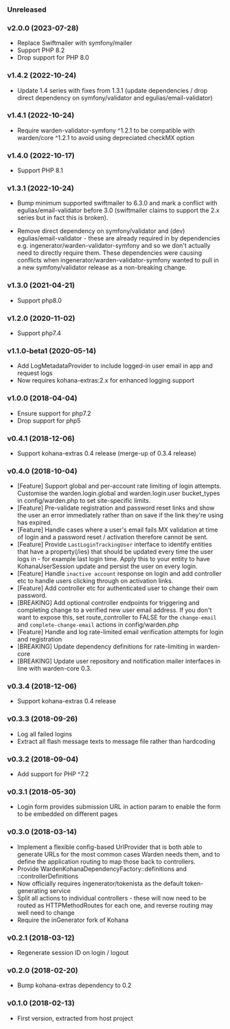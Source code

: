 ### Unreleased

### v2.0.0 (2023-07-28)

* Replace Swiftmailer with symfony/mailer
* Support PHP 8.2
* Drop support for PHP 8.0

### v1.4.2 (2022-10-24)

* Update 1.4 series with fixes from 1.3.1 (update dependencies / drop direct dependency
  on symfony/validator and egulias/email-validator)

### v1.4.1 (2022-10-24)

* Require warden-validator-symfony ^1.2.1 to be compatible
  with warden/core ^1.2.1 to avoid using depreciated checkMX option

### v1.4.0 (2022-10-17)

* Support PHP 8.1

### v1.3.1 (2022-10-24)

* Bump minimum supported swiftmailer to 6.3.0 and mark a conflict with egulias/email-validator
  before 3.0 (swiftmailer claims to support the 2.x series but in fact this is broken).

* Remove direct dependency on symfony/validator and (dev) egulias/email-validator -
  these are already required in by dependencies e.g. ingenerator/warden-validator-symfony
  and so we don't actually need to directly require them. These dependencies were
  causing conflicts when ingenerator/warden-validator-symfony wanted to pull in a new
  symfony/validator release as a non-breaking change.

### v1.3.0 (2021-04-21)

* Support php8.0

### v1.2.0 (2020-11-02)

* Support php7.4

### v1.1.0-beta1 (2020-05-14)

* Add LogMetadataProvider to include logged-in user email in app and request logs
* Now requires kohana-extras:2.x for enhanced logging support

### v1.0.0 (2018-04-04)

* Ensure support for php7.2
* Drop support for php5

### v0.4.1 (2018-12-06)

* Support kohana-extras 0.4 release (merge-up of 0.3.4 release)

### v0.4.0 (2018-10-04)

* [Feature]  Support global and per-account rate limiting of login attempts. Customise the
  warden.login.global and warden.login.user bucket_types in config/warden.php to set 
  site-specific limits.
* [Feature]  Pre-validate registration and password reset links and show the user an error
  immediately rather than on save if the link they're using has expired.
* [Feature]  Handle cases where a user's email fails MX validation at time of login and 
  a password reset / activation therefore cannot be sent.
* [Feature]  Provide `LastLoginTrackingUser` interface to identify entities that have a 
  property(/ies) that should be updated every time the user logs in - for example last login
  time. Apply this to your entity to have KohanaUserSession update and persist the user on
  every login.
* [Feature]  Handle `inactive account` response on login and add controller etc to handle
  users clicking through on activation links.
* [Feature]  Add controller etc for authenticated user to change their own password.
* [BREAKING] Add optional controller endpoints for triggering and completing change to a 
  verified new user email address. If you don't want to expose this, set route_controller to 
  FALSE for the `change-email` and `complete-change-email` actions in config/warden.php 
* [Feature]  Handle and log rate-limited email verification attempts for login and registration
* [BREAKING] Update dependency definitions for rate-limiting in warden-core 
* [BREAKING] Update user repository and notification mailer interfaces in line 
  with warden-core 0.3. 

### v0.3.4 (2018-12-06)

* Support kohana-extras 0.4 release

### v0.3.3 (2018-09-26)

* Log all failed logins
* Extract all flash message texts to message file rather than hardcoding

### v0.3.2 (2018-09-04)

* Add support for PHP ^7.2

### v0.3.1 (2018-05-30)

* Login form provides submission URL in action param to enable the form to be 
  embedded on different pages

### v0.3.0 (2018-03-14)

* Implement a flexible config-based UrlProvider that is both able to generate URLs for
  the most common cases Warden needs them, and to define the application routing to map 
  those back to controllers.
* Provide WardenKohanaDependencyFactory::definitions and ::controllerDefinitions
* Now officially requires ingenerator/tokenista as the default token-generating service
* Split all actions to individual controllers - these will now need to be routed as HTTPMethodRoutes for each one,
  and reverse routing may well need to change
* Require the inGenerator fork of Kohana

### v0.2.1 (2018-03-12)

* Regenerate session ID on login / logout 

### v0.2.0 (2018-02-20)

* Bump kohana-extras dependency to 0.2

### v0.1.0 (2018-02-13)

* First version, extracted from host project
